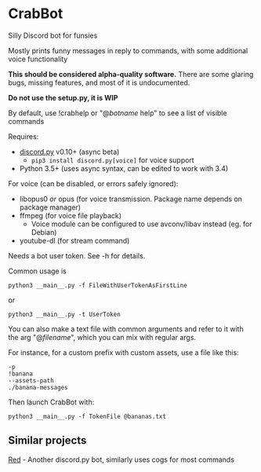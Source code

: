 # CrabBot
Silly Discord bot for funsies

Mostly prints funny messages in reply to commands, with some additional voice functionality

**This should be considered alpha-quality software.**
There are some glaring bugs, missing features, and most of it is undocumented.

**Do not use the setup.py, it is WIP**

By default, use !crabhelp or "@*botname* help" to see a list of visible commands

Requires:
- [discord.py](https://github.com/Rapptz/discord.py) v0.10+ (async beta)
    - `pip3 install discord.py[voice]` for voice support
- Python 3.5+ (uses async syntax, can be edited to work with 3.4)

For voice (can be disabled, or errors safely ignored):
- libopus0 *or* opus (for voice transmission. Package name depends on package manager)
- ffmpeg (for voice file playback)
    - Voice module can be configured to use avconv/libav instead (eg. for Debian)
- youtube-dl (for stream command)

Needs a bot user token. See -h for details.

Common usage is

`python3 __main__.py -f FileWithUserTokenAsFirstLine`

or

`python3 __main__.py -t UserToken`


You can also make a text file with common arguments and refer to it with the arg "@*filename*",
which you can mix with regular args.

For instance, for a custom prefix with custom assets, use a file like this:

```
-p
!banana
--assets-path
./banana-messages
```

Then launch CrabBot with:

`python3 __main__.py -f TokenFile @bananas.txt`


## Similar projects

[Red](https://github.com/Twentysix26/Red-DiscordBot) - Another discord.py bot, similarly uses cogs for most commands
